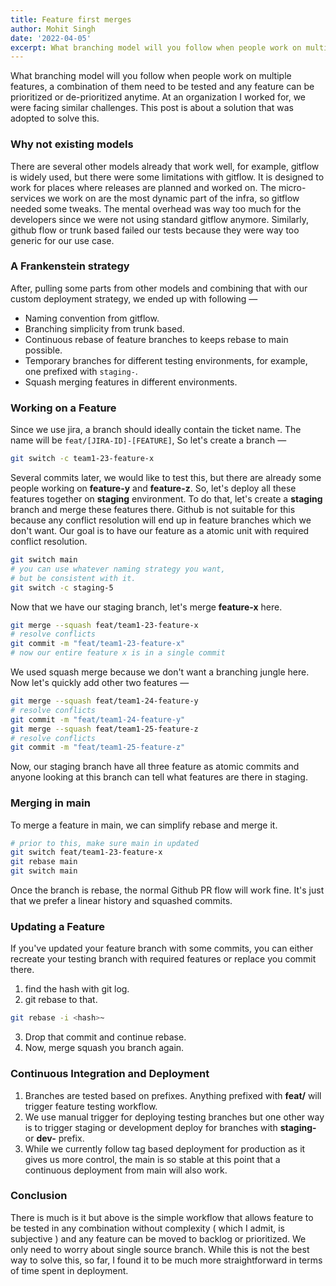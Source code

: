 ```yaml
---
title: Feature first merges
author: Mohit Singh
date: '2022-04-05'
excerpt: What branching model will you follow when people work on multiple features, a combination of them need to be tested and any feature can be prioritized or de-prioritized anytime.
---
```


What branching model will you follow when people work on multiple features, a combination of them need to be tested and any feature can be prioritized or de-prioritized anytime. At an organization I worked for, we were facing similar challenges. This post is about a solution that was adopted to solve this.

### Why not existing models

There are several other models already that work well, for example, gitflow is widely used, but there were some limitations with gitflow. It is designed to work for places where releases are planned and worked on. The micro-services we work on are the most dynamic part of the infra, so gitflow needed some tweaks. The mental overhead was way too much for the developers since we were not using standard gitflow anymore. Similarly, github flow or trunk based failed our tests because they were way too generic for our use case.

### A Frankenstein strategy

After, pulling some parts from other models and combining that with our custom deployment strategy, we ended up with following &mdash;

- Naming convention from gitflow.
- Branching simplicity from trunk based.
- Continuous rebase of feature branches to keeps rebase to main possible.
- Temporary branches for different testing environments, for example, one prefixed with `staging-`.
- Squash merging features in different environments.

### Working on a Feature

Since we use jira, a branch should ideally contain the ticket name. The name will be `feat/[JIRA-ID]-[FEATURE]`, So let's create a branch &mdash;

```bash
git switch -c team1-23-feature-x
```

Several commits later, we would like to test this, but there are already some people working on **feature-y** and **feature-z**. So, let's deploy all these features together on **staging** environment. To do that, let's create a **staging** branch and merge these features there. Github is not suitable for this because any conflict resolution will end up in feature branches which we don't want. Our goal is to have our feature as a atomic unit with required conflict resolution.

```bash
git switch main
# you can use whatever naming strategy you want,
# but be consistent with it.
git switch -c staging-5
```

Now that we have our staging branch, let's merge **feature-x** here.

```bash
git merge --squash feat/team1-23-feature-x
# resolve conflicts
git commit -m "feat/team1-23-feature-x"
# now our entire feature x is in a single commit
```

We used squash merge because we don't want a branching jungle here. Now let's quickly add other two features &mdash;

```bash
git merge --squash feat/team1-24-feature-y
# resolve conflicts
git commit -m "feat/team1-24-feature-y"
git merge --squash feat/team1-25-feature-z
# resolve conflicts
git commit -m "feat/team1-25-feature-z"
```

Now, our staging branch have all three feature as atomic commits and anyone looking at this branch can tell what features are there in staging.

### Merging in main

To merge a feature in main, we can simplify rebase and merge it.

```bash
# prior to this, make sure main in updated
git switch feat/team1-23-feature-x
git rebase main
git switch main
```

Once the branch is rebase, the normal Github PR flow will work fine. It's just that we prefer a linear history and squashed commits.

### Updating a Feature

If you've updated your feature branch with some commits, you can either recreate your testing branch with required features or replace you commit there.

1. find the hash with git log.
2. git rebase to that.

```bash
git rebase -i <hash>~
```

3. Drop that commit and continue rebase.
4. Now, merge squash you branch again.

### Continuous Integration and Deployment

1. Branches are tested based on prefixes. Anything prefixed with **feat/** will trigger feature testing workflow.
2. We use manual trigger for deploying testing branches but one other way is to trigger staging or development deploy for branches with **staging-** or **dev-** prefix.
3. While we currently follow tag based deployment for production as it gives us more control, the main is so stable at this point that a continuous deployment from main will also work.

### Conclusion

There is much is it but above is the simple workflow that allows feature to be tested in any combination without complexity ( which I admit, is subjective ) and any feature can be moved to backlog or prioritized. We only need to worry about single source branch. While this is not the best way to solve this, so far, I found it to be much more straightforward in terms of time spent in deployment.
